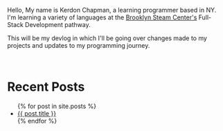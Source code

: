 Hello, My name is Kerdon Chapman, a learning programmer based in NY. I'm learning a variety of languages at the [Brooklyn Steam Center's](https://brooklynsteamcenter.org/) Full-Stack Development pathway.

This will be my devlog in which I'll be going over changes made to my projects and updates to my programming journey.

<br>

# Recent Posts

<ul>
  {% for post in site.posts %}
    <li>
      <a href="{{ post.url | relative_url }}">{{ post.title }}</a>
    </li>
  {% endfor %}
</ul>